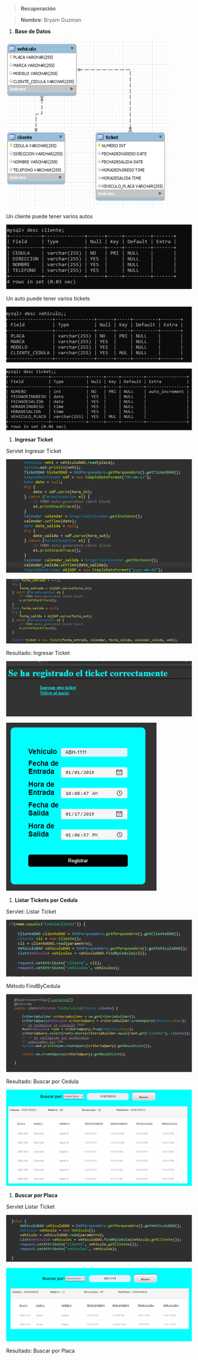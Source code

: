 >   **Recuperación**

>   **Nombre**: Bryam Guzman

1.  **Base de Datos**

![](media/14900fbfb5c27c5ba31f6b484144e91c.png)

Un cliente puede tener varios autos

![](media/4c3b6c2dd288b5255d86e37a9a2e136d.png)

Un auto puede tener varios tickets

![](media/1d89177f6ed1e65f4fd8213a9ace0e1f.png)

![](media/60852725cbd9212e12cd0e3780955d97.png)

1.  **Ingresar Ticket**

Servlet Ingresar Ticket

![](media/2a26d22038262dffc87992ee4d16d595.png)

![](media/cfd28fd1aed9595da4faccbb1a04ad95.png)

Resultado: Ingresar Ticket

![](media/e5f04c3e9c4f4300938b8c5110c7a47f.png)

![](media/a8f8d1f40b1d258c761bfdf22c308759.png)

1.  **Listar Tickets por Cedula**

Servlet: Listar Ticket

![](media/029dea458e5b6e3e9b0f92c53072f576.png)

Método FindByCedula

![](media/49368e915cb48ab7087cac1c545cead3.png)

Resultado: Buscar por Cedula

![](media/5eb6f765dbd73522c57c61cd73da8c7f.png)

1.  **Buscar por Placa**

Servlet Listar Ticket

![](media/7e389baac0e46cd5f0c02999d683261e.png)

![](media/8ae0fe5500899cb18c48e76be4d767d3.png)

Resultado: Buscar por Placa
